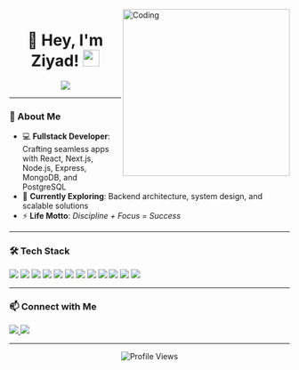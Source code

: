 <!-- Coding GIF on the right -->
<img align="right" alt="Coding" width="300" src="https://media.giphy.com/media/v1.Y2lkPTc5MGI3NjExdGlnbjhhbGtnYm5rbWdtdHBwYnVsaXR3c29ncjNpaHR2bHF2M2ZkcyZlcD12MV9naWZzX3NlYXJjaCZjdD1n/ZVik7pBtu9dNS/giphy.gif" />

<h1 align="center">
  👋 Hey, I'm Ziyad!
  <img src="https://media.giphy.com/media/hvRJCLFzcasrR4ia7z/giphy.gif" width="30">
</h1>

<p align="center">
  <a href="https://github.com/DenverCoder1/readme-typing-svg">
    <img src="https://readme-typing-svg.herokuapp.com?font=JetBrains+Mono&weight=600&size=26&pause=800&color=00C4B4&center=true&vCenter=true&width=600&height=50&lines=Software+Engineer;Turning+Ideas+into+Reality;Creative+Problem+Solver;Deep+Work+Advocate" />
  </a>
</p>

---

### 🚀 About Me
- 💻 **Fullstack Developer**: Crafting seamless apps with React, Next.js, Node.js, Express, MongoDB, and PostgreSQL  
- 🌱 **Currently Exploring**: Backend architecture, system design, and scalable solutions  
- ⚡ **Life Motto**: *Discipline + Focus = Success*

---

### 🛠️ Tech Stack
<p align="left">
  <img src="https://img.shields.io/badge/HTML5-E34F26?style=flat-square&logo=html5&logoColor=white" />
  <img src="https://img.shields.io/badge/CSS3-1572B6?style=flat-square&logo=css3&logoColor=white" />
  <img src="https://img.shields.io/badge/JavaScript-F7DF1E?style=flat-square&logo=javascript&logoColor=black" />
  <img src="https://img.shields.io/badge/TypeScript-3178C6?style=flat-square&logo=typescript&logoColor=white" />
  <img src="https://img.shields.io/badge/React-20232A?style=flat-square&logo=react&logoColor=61DAFB" />
  <img src="https://img.shields.io/badge/Next.js-000000?style=flat-square&logo=next.js&logoColor=white" />
  <img src="https://img.shields.io/badge/Node.js-339933?style=flat-square&logo=node.js&logoColor=white" />
  <img src="https://img.shields.io/badge/Express-000000?style=flat-square&logo=express&logoColor=white" />
  <img src="https://img.shields.io/badge/MongoDB-47A248?style=flat-square&logo=mongodb&logoColor=white" />
  <img src="https://img.shields.io/badge/PostgreSQL-336791?style=flat-square&logo=postgresql&logoColor=white" />
  <img src="https://img.shields.io/badge/Git-F05032?style=flat-square&logo=git&logoColor=white" />
  <img src="https://img.shields.io/badge/Linux-FCC624?style=flat-square&logo=linux&logoColor=black" />
</p>

---

### 📫 Connect with Me
<p align="left">
  <a href="https://linkedin.com/in/ziyadhasen" target="_blank">
    <img src="https://img.shields.io/badge/LinkedIn-0077B5?style=flat-square&logo=linkedin&logoColor=white" />
  </a>
  <a href="https://t.me/yourtelegram" target="_blank">
    <img src="https://img.shields.io/badge/Telegram-26A5E4?style=flat-square&logo=telegram&logoColor=white" />
  </a>
</p>

---

<p align="center">
  <img src="https://komarev.com/ghpvc/?username=yourusername&style=flat-square&color=blue" alt="Profile Views" />
</p>
